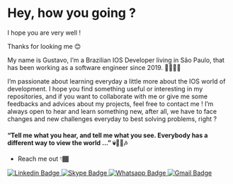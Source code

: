 #  Hey, how you going ?

I hope you are very well !

Thanks for looking me 😊

My name is Gustavo, I’m a Brazilian IOS Developer living in São Paulo,
that has been working as a software engineer since 2019. 👨🏾‍💻📱

I’m passionate about learning everyday a little more about the IOS world of development. I hope you find something useful or interesting in my repositories, and if you want to collaborate with me or give me some feedbacks and advices about my projects, feel free to contact me ! I’m always open to hear and learn something new, after all, we have to face changes and new challenges everyday to best solving problems, right ?

#### “Tell me what you hear, and tell me what you see. Everybody has a different way to view the world ...” 💀🤘🏾🎶

- Reach me out 👇🏾

[
![Linkedin Badge](https://img.shields.io/badge/-LinkedIn-blue?style=flat-square&logo=Linkedin&logoColor=white&link=https://www.linkedin.com/in/gustavo-freitas-rosa-868633114/)
](https://www.linkedin.com/in/gustavo-freitas-rosa-868633114/)[
![Skype Badge](https://img.shields.io/badge/-Skype-purple?style=flat-square&logo=Skype&logoColor=white&link=https://www.skype.com/heygu95)
](https://www.skype.com/heygu95)[
![Whatsapp Badge](https://img.shields.io/badge/-Whatsapp-green?style=flat-square&logo=Whatsapp&logoColor=white&link=https://api.whatsapp.com/send?phone=5511983619507&text=Hey%20Gu)
](https://api.whatsapp.com/send?phone=5511983619507&text=Hey%20Gu)[
![Gmail Badge](https://img.shields.io/badge/-heygu95@gmail.com-red?style=flat-square&logo=Gmail&logoColor=white&link=mailto:heygu95@gmail.com)
](mailto:heygu95@gmail.com)
